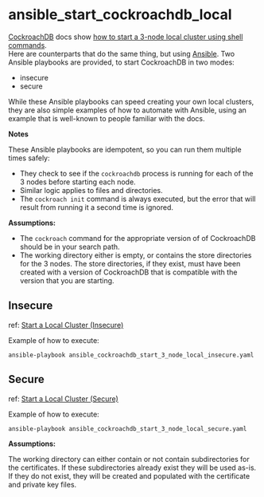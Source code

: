 # ansible_start_cockroachdb_local

[CockroachDB](https://www.cockroachlabs.com) docs show 
[how to start a 3-node local cluster using shell commands](https://www.cockroachlabs.com/docs/stable/start-a-local-cluster.html).  
Here are counterparts that do the same thing, but using 
[Ansible](https://en.wikipedia.org/wiki/Ansible_(software)).
Two Ansible playbooks are provided, to start CockroachDB in two modes:
* insecure
* secure

While these Ansible playbooks can speed creating your own local clusters, they are also simple examples of how to automate with Ansible, using an example that is well-known to people familiar with the docs.

**Notes**

These Ansible playbooks are idempotent, so you can run them multiple times safely:
* They check to see if the `cockroachdb` process is running for each of the 3 nodes before starting each node.  
* Similar logic applies to files and directories.
* The `cockroach init` command is always executed, but the error that will result from running it a second time is ignored.

**Assumptions:**

* The `cockroach` command for the appropriate version of of CockroachDB should be in your search path.
* The working directory either is empty, or contains the store directories for the 3 nodes.  The store directories, if they exist, must have been created with a version of CockroachDB that is compatible with the version that you are starting.

## Insecure
ref: [Start a Local Cluster (Insecure)](https://www.cockroachlabs.com/docs/stable/start-a-local-cluster.html)

Example of how to execute:

```ansible-playbook ansible_cockroachdb_start_3_node_local_insecure.yaml```

## Secure

ref: [Start a Local Cluster (Secure)](https://www.cockroachlabs.com/docs/stable/secure-a-cluster.html)

Example of how to execute:

```ansible-playbook ansible_cockroachdb_start_3_node_local_secure.yaml```

**Assumptions:**

The working directory can either contain or not contain subdirectories for the certificates.  If these subdirectories already exist they will be used as-is.  If they do not exist, they will be created and populated with the certificate and private key files.
